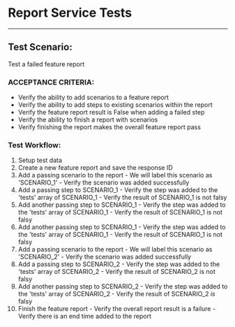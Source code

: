 
# Report Service Tests

----

## Test Scenario:
Test a failed feature report


### ACCEPTANCE CRITERIA:
  - Verify the ability to add scenarios to a feature report
  - Verify the ability to add steps to existing scenarios within the report
  - Verify the feature report result is False when adding a failed step
  - Verify the ability to finish a report with scenarios
  - Verify finishing the report makes the overall feature report pass

### Test Workflow:
  1. Setup test data
  2. Create a new feature report and save the response ID
  3. Add a passing scenario to the report
    - We will label this scenario as 'SCENARIO_1'
    - Verify the scenario was added successfully
  4. Add a passing step to SCENARIO_1
    - Verify the step was added to the 'tests' array of SCENARIO_1
    - Verify the result of SCENARIO_1 is not falsy
  5. Add another passing step to SCENARIO_1
    - Verify the step was added to the 'tests' array of SCENARIO_1
    - Verify the result of SCENARIO_1 is not falsy
  6. Add another passing step to SCENARIO_1
    - Verify the step was added to the 'tests' array of SCENARIO_1
    - Verify the result of SCENARIO_1 is not falsy
  7. Add a passing scenario to the report
    - We will label this scenario as 'SCENARIO_2'
    - Verify the scenario was added successfully
  8. Add a passing step to SCENARIO_2
    - Verify the step was added to the 'tests' array of SCENARIO_2
    - Verify the result of SCENARIO_2 is not falsy
  9. Add another passing step to SCENARIO_2
    - Verify the step was added to the 'tests' array of SCENARIO_2
    - Verify the result of SCENARIO_2 *is* falsy
  10. Finish the feature report
    - Verify the overall report result is a failure
    - Verify there is an end time added to the report
